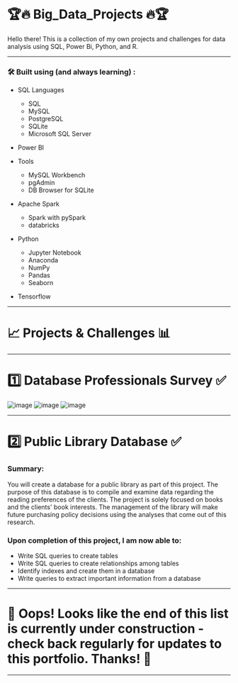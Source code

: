 # :trophy::fire: Big_Data_Projects :fire::trophy:
Hello there! This is a collection of my own projects and challenges for data analysis using SQL, Power Bi, Python, and R.

---

### :hammer_and_wrench: Built using (and always learning) :
- SQL Languages
  - SQL
  - MySQL
  - PostgreSQL
  - SQLite
  - Microsoft SQL Server

- Power BI

- Tools
  - MySQL Workbench
  - pgAdmin
  - DB Browser for SQLite

- Apache Spark
  - Spark with pySpark
  - databricks
  
- Python
  - Jupyter Notebook
  - Anaconda 
  - NumPy
  - Pandas
  - Seaborn
  
- Tensorflow

---

# :chart_with_upwards_trend: Projects & Challenges :bar_chart:

---

# :one: Database Professionals Survey :white_check_mark:
![image](https://user-images.githubusercontent.com/111383078/201780710-9765c0f8-ee0f-4342-8eca-1c339c1932ca.png)
![image](https://user-images.githubusercontent.com/111383078/201780796-e2dc18fc-ccaa-41bc-be37-cca21cc2d5ca.png)
![image](https://user-images.githubusercontent.com/111383078/201780843-f592177c-b553-44d1-939a-1feb37cd9d32.png)

---

# :two: Public Library Database :white_check_mark:
### Summary: 
You will create a database for a public library as part of this project. The purpose of this database is to compile and examine data regarding the reading preferences of the clients. The project is solely focused on books and the clients' book interests. The management of the library will make future purchasing policy decisions using the analyses that come out of this research.

### Upon completion of this project, I am now able to:
- Write SQL queries to create tables
- Write SQL queries to create relationships among tables
- Identify indexes and create them in a database
- Write queries to extract important information from a database
---

# :construction: Oops! Looks like the end of this list is currently under construction - check back regularly for updates to this portfolio. Thanks! :construction:

---
